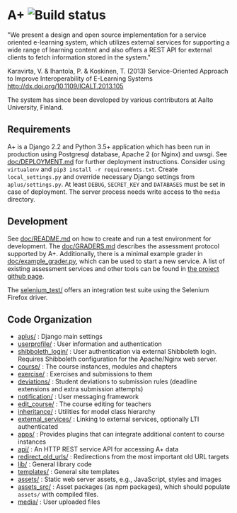 A+ ![Build status](http://plustest.cs.hut.fi/buildStatus/icon?job=A-plus-test-MASTER)
=====================================================================================

"We present a design and open source implementation for a service oriented e-learning system, which utilizes external services for supporting a wide range of learning content and also offers a REST API for external clients to fetch information stored in the system."

Karavirta, V. & Ihantola, P. & Koskinen, T. (2013)
Service-Oriented Approach to Improve Interoperability of E-Learning Systems
http://dx.doi.org/10.1109/ICALT.2013.105

The system has since been developed by various contributors at Aalto University, Finland.

Requirements
------------

A+ is a Django 2.2 and Python 3.5+ application which has been run in production using Postgresql database, Apache 2 (or Nginx) and uwsgi.
See [doc/DEPLOYMENT.md](doc/DEPLOYMENT.md) for further deployment instructions.
Consider using `virtualenv` and `pip3 install -r requirements.txt`.
Create `local_settings.py` and override necessary Django settings from `aplus/settings.py`.
At least `DEBUG`, `SECRET_KEY` and `DATABASES` must be set in case of deployment.
The server process needs write access to the `media` directory.

Development
-----------

See [doc/README.md](doc/README.md) on how to create and run a test environment for development.
The [doc/GRADERS.md](doc/GRADERS.md) describes the assessment protocol supported by A+.
Additionally, there is a minimal example grader in [doc/example_grader.py](doc/example_grader.py), which can be used to start a new service.
A list of existing assessment services and other tools can be found in [the project github page](https://apluslms.github.io/components/).

The [selenium_test/](selenium_test) offers an integration test suite using the Selenium Firefox driver.

Code Organization
-----------------

* [aplus/](aplus) : Django main settings
* [userprofile/](userprofile) : User information and authentication
* [shibboleth_login/](shibboleth_login) : User authentication via external Shibboleth login. Requires Shibboleth configuration for the Apache/Nginx web server.
* [course/](course) : The course instances, modules and chapters
* [exercise/](exercise) : Exercises and submissions to them
* [deviations/](deviations) : Student deviations to submission rules (deadline extensions and extra submission attempts)
* [notification/](notification) : User messaging framework
* [edit_course/](edit_course) : The course editing for teachers
* [inheritance/](inheritance) : Utilities for model class hierarchy
* [external_services/](external_services) : Linking to external services, optionally LTI authenticated
* [apps/](apps) : Provides plugins that can integrate additional content to course instances
* [api/](api) : An HTTP REST service API for accessing A+ data
* [redirect_old_urls/](redirect_old_urls) : Redirections from the most important old URL targets
* [lib/](lib) : General library code
* [templates/](templates) : General site templates
* [assets/](assets) : Static web server assets, e.g., JavaScript, styles and images
* [assets_src/](assets_src) : Asset packages (as npm packages), which should populate `assets/` with compiled files.
* [media/](media) : User uploaded files
